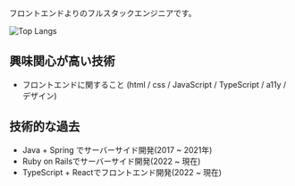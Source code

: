 フロントエンドよりのフルスタックエンジニアです。

![Top Langs](https://github-readme-stats.vercel.app/api/top-langs/?username=Tksn07&theme=tokyonight)

## 興味関心が高い技術
- フロントエンドに関すること (html / css / JavaScript / TypeScript / a11y / デザイン)

## 技術的な過去
- Java + Spring でサーバーサイド開発(2017 ~ 2021年)
- Ruby on Railsでサーバーサイド開発(2022 ~ 現在)
- TypeScript + Reactでフロントエンド開発(2022 ~ 現在)


